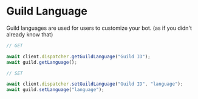 # Guild Language

Guild languages are used for users to customize your bot. (as if you didn't already know that)

```js
// GET

await client.dispatcher.getGuildLanguage("Guild ID");
await guild.getLanguage();

// SET

await client.dispatcher.setGuildLanguage("Guild ID", "language");
await guild.setLanguage("language");
```